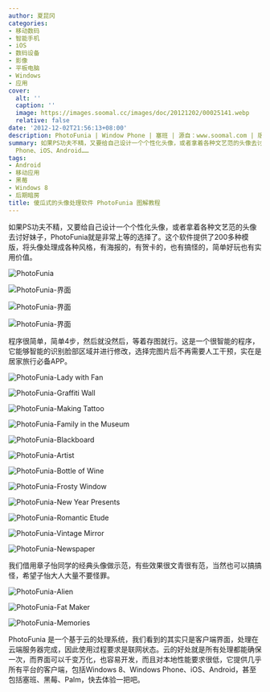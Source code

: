 ```yaml
---
author: 夏昆冈
categories:
- 移动数码
- 智能手机
- iOS
- 数码设备
- 影像
- 平板电脑
- Windows
- 应用
cover:
  alt: ''
  caption: ''
  image: https://images.soomal.cc/images/doc/20121202/00025141.webp
  relative: false
date: '2012-12-02T21:56:13+08:00'
description: PhotoFunia | Window Phone | 塞班 | 源自：www.soomal.com | 版权：原创 |  平均/总评分：07.75/31
summary: 如果PS功夫不精，又要给自己设计一个个性化头像，或者拿着各种文艺范的头像去讨好妹子，PhotoFunia就是非常上等的选择了。这个软件提供了200多种模版，将头像处理成各种风格，有海报的，有贺卡的，也有搞怪的，简单好玩也有实用价值。并且，它还几乎支持所有平台，包括它Windows
  Phone、iOS、Android……
tags:
- Android
- 移动应用
- 黑莓
- Windows 8
- 后期暗房
title: 傻瓜式的头像处理软件 PhotoFunia 图解教程
---
```


如果PS功夫不精，又要给自己设计一个个性化头像，或者拿着各种文艺范的头像去讨好妹子，PhotoFunia就是非常上等的选择了。这个软件提供了200多种模版，将头像处理成各种风格，有海报的，有贺卡的，也有搞怪的，简单好玩也有实用价值。



![PhotoFunia](https://images.soomal.cc/images/doc/20121128/00025019.webp)



![PhotoFunia-界面](https://images.soomal.cc/images/doc/20121128/00025020.webp)



![PhotoFunia-界面](https://images.soomal.cc/images/doc/20121128/00025020.webp)



![PhotoFunia-界面](https://images.soomal.cc/images/doc/20121128/00025020.webp)



程序很简单，简单4步，然后就没然后，等着存图就行。这是一个很智能的程序，它能够智能的识别脸部区域并进行修改，选择完图片后不再需要人工干预，实在是居家旅行必备APP。



![PhotoFunia-Lady with Fan](https://images.soomal.cc/images/doc/20121128/00025023.webp)



![PhotoFunia-Graffiti Wall](https://images.soomal.cc/images/doc/20121128/00025024.webp)



![PhotoFunia-Making Tattoo](https://images.soomal.cc/images/doc/20121128/00025025.webp)



![PhotoFunia-Family in the Museum](https://images.soomal.cc/images/doc/20121128/00025026.webp)



![PhotoFunia-Blackboard](https://images.soomal.cc/images/doc/20121128/00025027.webp)



![PhotoFunia-Artist](https://images.soomal.cc/images/doc/20121128/00025028.webp)



![PhotoFunia-Bottle of Wine](https://images.soomal.cc/images/doc/20121128/00025029.webp)



![PhotoFunia-Frosty Window](https://images.soomal.cc/images/doc/20121128/00025030.webp)



![PhotoFunia-New Year Presents](https://images.soomal.cc/images/doc/20121128/00025031.webp)



![PhotoFunia-Romantic Etude](https://images.soomal.cc/images/doc/20121128/00025032.webp)



![PhotoFunia-Vintage Mirror](https://images.soomal.cc/images/doc/20121128/00025033.webp)



![PhotoFunia-Newspaper](https://images.soomal.cc/images/doc/20121128/00025035.webp)



我们借用章子怡同学的经典头像做示范，有些效果很文青很有范，当然也可以搞搞怪，希望子怡大人大量不要怪罪。



![PhotoFunia-Alien](https://images.soomal.cc/images/doc/20121128/00025034.webp)



![PhotoFunia-Fat Maker](https://images.soomal.cc/images/doc/20121128/00025036.webp)



![PhotoFunia-Memories](https://images.soomal.cc/images/doc/20121128/00025037.webp)



PhotoFunia 是一个基于云的处理系统，我们看到的其实只是客户端界面，处理在云端服务器完成，因此使用过程要求是联网状态。云的好处就是所有处理都能确保一次，而界面可以千变万化，也容易开发，而且对本地性能要求很低，它提供几乎所有平台的客户端，包括Windows 8、Windows Phone、iOS、Android，甚至包括塞班、黑莓、Palm，快去体验一把吧。